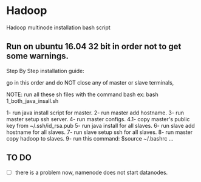 # Hadoop
Hadoop multinode installation bash script

## Run on ubuntu 16.04 32 bit in order not to get some warnings.

Step By Step installation guide:

go in this order and do NOT close any of master or slave terminals,

NOTE: run all these sh files with the command bash
ex: bash 1_both_java_insall.sh

1- run java install script for master.
2- run master add hostname.
3- run master setup ssh server.
4- run master configs.
4.1- copy master's public key from ~/.ssh/id_rsa.pub
5- run java install for all slaves.
6- run slave add hostname for all slaves.
7- run slave setup ssh for all slaves.
8- run master copy hadoop to slaves.
9- run this command: $source ~/.bashrc
...

## TO DO
- [ ] there is a problem now, namenode does not start datanodes.

